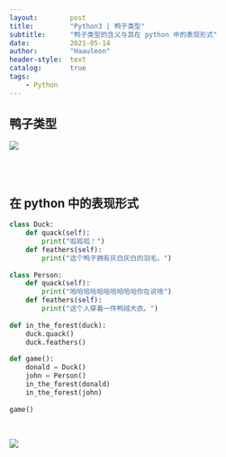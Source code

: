 ```yaml
---
layout:        post
title:         "Python3 | 鸭子类型"
subtitle:      "鸭子类型的含义与其在 python 中的表现形式"
date:          2021-05-14
author:        "Haauleon"
header-style:  text
catalog:       true
tags:
    - Python
---
```


## 鸭子类型
![](\haauleon\img\in-post\post-other\2021-05-14-duck-1.jpg)         

<br><br>

## 在 python 中的表现形式
```python
class Duck:
    def quack(self): 
        print("呱呱呱！")
    def feathers(self): 
        print("这个鸭子拥有灰白灰白的羽毛。")
 
class Person:
    def quack(self):
        print("哈哈哈哈哈哈哈哈哈哈你在说啥")
    def feathers(self): 
        print("这个人穿着一件鸭绒大衣。")
 
def in_the_forest(duck):
    duck.quack()
    duck.feathers()
 
def game():
    donald = Duck()
    john = Person()
    in_the_forest(donald)
    in_the_forest(john)
 
game()
```

<br>

![](\haauleon\img\in-post\post-other\2021-05-14-duck-2.jpg)         